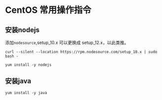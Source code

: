 # CentOS 常用操作指令

## 安装nodejs

添加`nodesource`,setup_10.x 可以更换成 setup_12.x，以此类推。

```
curl --silent --location https://rpm.nodesource.com/setup_10.x | sudo bash -
```

```
yum install -y nodejs
```

## 安装java

```
yum install -y java
```

